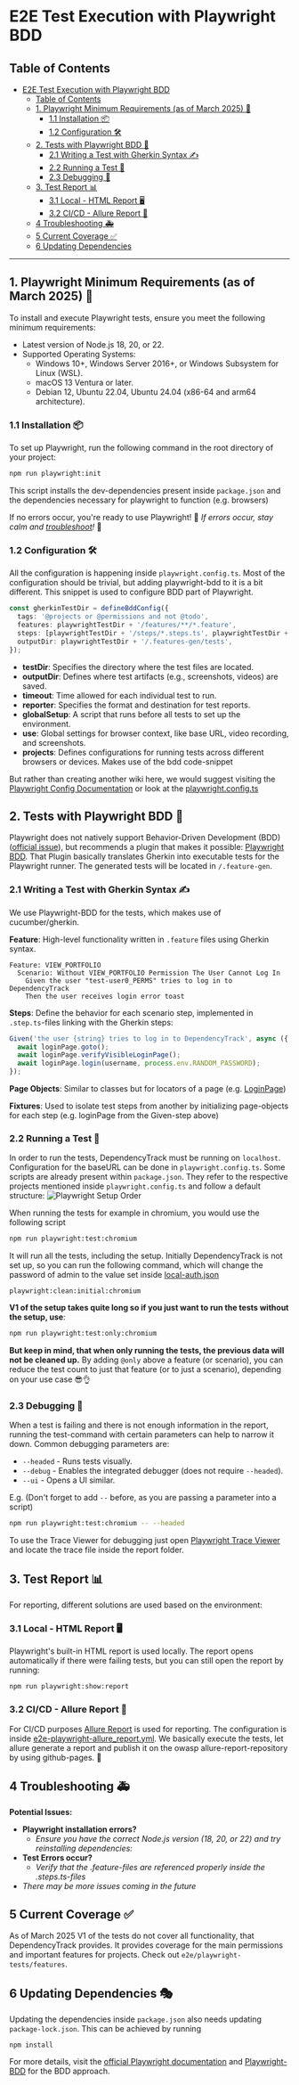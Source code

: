 # E2E Test Execution with Playwright BDD

## Table of Contents

- [E2E Test Execution with Playwright BDD](#e2e-test-execution-with-playwright-bdd)
  - [Table of Contents](#table-of-contents)
  - [1. Playwright Minimum Requirements (as of March 2025) 🔧](#1-playwright-minimum-requirements-as-of-march-2025-)
    - [1.1 Installation 📦](#11-installation-)
    - [1.2 Configuration 🛠️](#12-configuration-)
  - [2. Tests with Playwright BDD 📜](#2-tests-with-playwright-bdd-)
    - [2.1 Writing a Test with Gherkin Syntax ✍️](#21-writing-a-test-with-gherkin-syntax-)
    - [2.2 Running a Test 🧪](#22-running-a-test-)
    - [2.3 Debugging 🐛](#23-debugging-)
  - [3. Test Report 📊](#3-test-report-)
    - [3.1 Local - HTML Report 🖥️](#31-local---html-report-)
    - [3.2 CI/CD - Allure Report 📡](#32-cicd---allure-report-)
  - [4 Troubleshooting 🚑](#4-troubleshooting-)
  - [5 Current Coverage ✅](#5-current-coverage-)
  - [6 Updating Dependencies](#6-updating-dependencies-)

---

## 1. Playwright Minimum Requirements (as of March 2025) 🔧

To install and execute Playwright tests, ensure you meet the following minimum requirements:

- Latest version of Node.js 18, 20, or 22.
- Supported Operating Systems:
  - Windows 10+, Windows Server 2016+, or Windows Subsystem for Linux (WSL).
  - macOS 13 Ventura or later.
  - Debian 12, Ubuntu 22.04, Ubuntu 24.04 (x86-64 and arm64 architecture).

### 1.1 Installation 📦

To set up Playwright, run the following command in the root directory of your project:

```sh
npm run playwright:init
```

This script installs the dev-dependencies present inside `package.json` and the dependencies necessary for playwright to function (e.g. browsers)

If no errors occur, you're ready to use Playwright! 🎉 _If errors occur, stay calm and [troubleshoot](#4-troubleshooting-)!_ 🚨

### 1.2 Configuration 🛠️

All the configuration is happening inside `playwright.config.ts`.
Most of the configuration should be trivial, but adding playwright-bdd to it is a bit different.
This snippet is used to configure BDD part of Playwright. 
```typescript
const gherkinTestDir = defineBddConfig({
  tags: '@projects or @permissions and not @todo',
  features: playwrightTestDir + '/features/**/*.feature',
  steps: [playwrightTestDir + '/steps/*.steps.ts', playwrightTestDir + '/fixtures/fixtures.ts'],
  outputDir: playwrightTestDir + '/.features-gen/tests',
});
```

- **testDir**: Specifies the directory where the test files are located.
- **outputDir**: Defines where test artifacts (e.g., screenshots, videos) are saved.
- **timeout**: Time allowed for each individual test to run.
- **reporter**: Specifies the format and destination for test reports.
- **globalSetup**: A script that runs before all tests to set up the environment.
- **use**: Global settings for browser context, like base URL, video recording, and screenshots.
- **projects**: Defines configurations for running tests across different browsers or devices. Makes use of the bdd code-snippet

But rather than creating another wiki here, we would suggest visiting the [Playwright Config Documentation](https://playwright.dev/docs/test-configuration) or look at the [playwright.config.ts](./../../playwright.config.ts)

## 2. Tests with Playwright BDD 📜

Playwright does not natively support Behavior-Driven Development (BDD) ([official issue](https://github.com/microsoft/playwright/issues/11975)), but recommends a plugin that makes it possible: [Playwright BDD](https://vitalets.github.io/playwright-bdd/#/).
That Plugin basically translates Gherkin into executable tests for the Playwright runner. The generated tests will be located in `/.feature-gen`.

### 2.1 Writing a Test with Gherkin Syntax ✍️

We use Playwright-BDD for the tests, which makes use of cucumber/gherkin. 

**Feature**: High-level functionality written in `.feature` files using Gherkin syntax.
```gherkin
Feature: VIEW_PORTFOLIO
  Scenario: Without VIEW_PORTFOLIO Permission The User Cannot Log In
    Given the user "test-user0_PERMS" tries to log in to DependencyTrack
    Then the user receives login error toast
```
**Steps**: Define the behavior for each scenario step, implemented in `.step.ts`-files linking with the Gherkin steps:
```typescript
Given('the user {string} tries to log in to DependencyTrack', async ({ loginPage }, username: string) => {
  await loginPage.goto();
  await loginPage.verifyVisibleLoginPage();
  await loginPage.login(username, process.env.RANDOM_PASSWORD);
});
```
**Page Objects**: Similar to classes but for locators of a page (e.g. [LoginPage](./page-objects/login.pom.ts))

**Fixtures**: Used to isolate test steps from another by initializing page-objects for each step (e.g. loginPage from the Given-step above)

### 2.2 Running a Test 🧪

In order to run the tests, DependencyTrack must be running on `localhost`. Configuration for the baseURL can be done in `playwright.config.ts`.
Some scripts are already present within `package.json`. They refer to the respective projects mentioned inside `playwright.config.ts` and follow a default structure:
![Playwright Setup Order](../../docs/images/playwright-setup-order.png)

When running the tests for example in chromium, you would use the following script
```sh
npm run playwright:test:chromium
```

It will run all the tests, including the setup. 
Initially DependencyTrack is not set up, so you can run the following command, which will change the password of admin to the value set inside [local-auth.json](./resources/local-auth.json)
```shell
playwright:clean:initial:chromium
```

**V1 of the setup takes quite long so if you just want to run the tests without the setup, use**:
```sh
npm run playwright:test:only:chromium
```
**But keep in mind, that when only running the tests, the previous data will not be cleaned up.**
By adding `@only` above a feature (or scenario), you can reduce the test count to just that feature (or to just a scenario), depending on your use case 😎👌

### 2.3 Debugging 🐛

When a test is failing and there is not enough information in the report, running the test-command with certain parameters can help to narrow it down.
Common debugging parameters are:

- `--headed` - Runs tests visually.
- `--debug` - Enables the integrated debugger (does not require `--headed`).
- `--ui` - Opens a UI similar.

E.g. (Don't forget to add `--` before, as you are passing a parameter into a script)

```sh
npm run playwright:test:chromium -- --headed
```

To use the Trace Viewer for debugging just open [Playwright Trace Viewer](https://trace.playwright.dev/) and locate the trace file inside the report folder.

## 3. Test Report 📊

For reporting, different solutions are used based on the environment:

### 3.1 Local - HTML Report 🖥️

Playwright's built-in HTML report is used locally. The report opens automatically if there were failing tests, but you can still open the report by running:

```sh
npm run playwright:show:report
```

### 3.2 CI/CD - Allure Report 📡

For CI/CD purposes [Allure Report](https://allurereport.org/) is used for reporting.
The configuration is inside [e2e-playwright-allure_report.yml](./../../.github/workflows/e2e-playwright-allure_report.yml).
We basically execute the tests, let allure generate a report and publish it on the owasp allure-report-repository by using github-pages. 🙌

## 4 Troubleshooting 🚑

**Potential Issues:**

- **Playwright installation errors?**
  - _Ensure you have the correct Node.js version (18, 20, or 22) and try reinstalling dependencies:_
- **Test Errors occur?**
  - _Verify that the .feature-files are referenced properly inside the .steps.ts-files_
- _There may be more issues coming in the future_

## 5 Current Coverage ✅

As of March 2025 V1 of the tests do not cover all functionality, that DependencyTrack provides.
It provides coverage for the main permissions and important features for projects. Check out `e2e/playwright-tests/features`.

## 6 Updating Dependencies 🎭

Updating the dependencies inside `package.json` also needs updating `package-lock.json`. This can be achieved by running

```shell
npm install
```

For more details, visit the [official Playwright documentation](https://playwright.dev/) and [Playwright-BDD](https://vitalets.github.io/playwright-bdd/#/) for the BDD approach.
